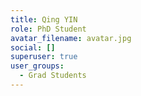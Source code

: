 ```yaml
---
title: Qing YIN
role: PhD Student
avatar_filename: avatar.jpg
social: []
superuser: true
user_groups:
  - Grad Students
---
```

